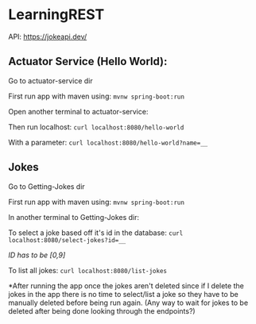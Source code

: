 # LearningREST

API: https://jokeapi.dev/

## Actuator Service (Hello World):

Go to actuator-service dir

First run app with maven using: `mvnw spring-boot:run`

Open another terminal to actuator-service:

Then run localhost: `curl localhost:8080/hello-world`

With a parameter: `curl localhost:8080/hello-world?name=__`

## Jokes
Go to Getting-Jokes dir

First run app with maven using: `mvnw spring-boot:run`

In another terminal to Getting-Jokes dir:

To select a joke based off it's id in the database: `curl localhost:8080/select-jokes?id=__`

*ID has to be [0,9]*

To list all jokes: `curl localhost:8080/list-jokes`

*After running the app once the jokes aren't deleted since if I delete the jokes in the app there is no time to select/list a joke so they have to be manually deleted before being run again. (Any way to wait for jokes to be deleted after being done looking through the endpoints?)
